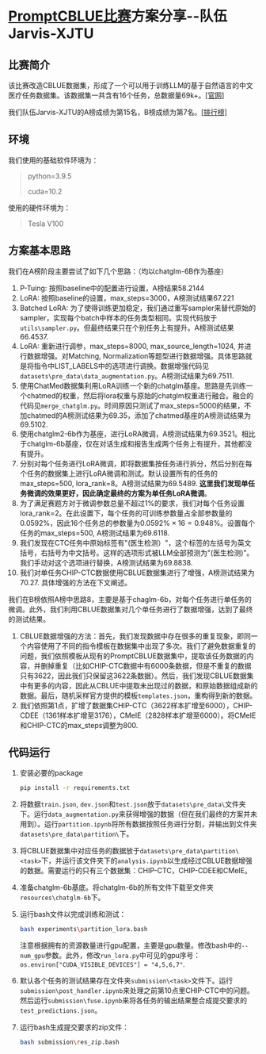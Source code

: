 # [PromptCBLUE比赛](https://tianchi.aliyun.com/competition/entrance/532084/introduction)方案分享--队伍Jarvis-XJTU

## 比赛简介

该比赛改造CBLUE数据集，形成了一个可以用于训练LLM的基于自然语言的中文医疗任务数据集。该数据集一共含有16个任务，总数据量69k+。[[官网]](https://tianchi.aliyun.com/competition/entrance/532084/introduction)

我们队伍Jarvis-XJTU的A榜成绩为第15名，B榜成绩为第7名。[[排行榜]](https://tianchi.aliyun.com/competition/entrance/532084/rankingList) 



## 环境

我们使用的基础软件环境为：

> python=3.9.5
>
> cuda=10.2

使用的硬件环境为：

> Tesla V100



## 方案基本思路

我们在A榜阶段主要尝试了如下几个思路：（均以chatglm-6B作为基座）

1. P-Tuing: 按照baseline中的配置进行设置，A榜结果58.2144
2. LoRA: 按照baseline的设置，max_steps=3000，A榜测试结果67.221
3. Batched LoRA: 为了使得训练更加稳定，我们通过重写sampler来替代原始的sampler，实现每个batch中样本的任务类型相同。实现代码放于`utils\sampler.py`。但最终结果只在个别任务上有提升。A榜测试结果66.4537.
4. LoRA: 重新进行调参，max_steps=8000, max_source_length=1024, 并进行数据增强。对Matching, Normalization等题型进行数据增强。具体思路就是将指令中LIST_LABELS中的选项进行调换。数据增强代码见`datasets\pre_data\data_augmentation.py`。A榜测试结果为69.7511.
5. 使用ChatMed数据集利用LoRA训练一个新的chatglm基座。思路是先训练一个chatmed的权重，然后将lora权重与原始的chatglm权重进行融合。融合的代码见`merge_chatglm.py`。时间原因只测试了max_steps=5000的结果，不加chatmed的A榜测试结果为69.35，添加了chatmed基座的A榜测试结果为69.5102.
6. 使用chatglm2-6b作为基座，进行LoRA微调，A榜测试结果为69.3521。相比于chatglm-6b基座，仅在对话生成和报告生成两个任务上有提升，其他都没有提升。
7. 分别对每个任务进行LoRA微调，即将数据集按任务进行拆分，然后分别在每个任务的数据集上进行LoRA微调和测试。默认设置所有的任务的max_steps=500, lora_rank=8。A榜测试结果为69.5489. __这里我们发现单任务微调的效果更好，因此确定最终的方案为单任务LoRA微调__。
8. 为了满足赛题方对于微调参数总量不超过1%的要求，我们对每个任务设置lora_rank=2。在此设置下，每个任务的可训练参数量占全部参数量的0.0592%，因此16个任务总的参数量为$0.0592\% \times 16 = 0.948\%$。设置每个任务的max_steps=500, A榜测试结果为69.6118.
9. 我们发现在CTC任务中原始标签有"(医生检测）"，这个标签的左括号为英文括号，右括号为中文括号。这样的选项形式被LLM全部预测为"(医生检测)"。我们手动对这个选项进行替换，A榜测试结果为69.8838.
10. 我们对单任务CHIP-CTC数据使用CBLUE数据集进行了增强，A榜测试结果为70.27. 具体增强的方法在下文阐述。

我们在B榜依照A榜中思路8，主要是基于chaglm-6b，对每个任务进行单任务的微调。此外，我们利用CBLUE数据集对几个单任务进行了数据增强，达到了最终的测试结果。

1. CBLUE数据增强的方法：首先，我们发现数据中存在很多的重复现象，即同一个内容使用了不同的指令模板在数据集中出现了多次。我们了避免数据重复的问题，我们依照模板从现有的PromptCBLUE数据集中，提取该任务数据的内容，并删掉重复（比如CHIP-CTC数据中有6000条数据，但是不重复的数据只有3622，因此我们只保留这3622条数据）。然后，我们发现CBLUE数据集中有更多的内容，因此从CBLUE中提取未出现过的数据，和原始数据组成新的数据。最后，随机采样官方提供的模板`templates.json`，重构得到新的数据。
2. 我们依照第1点，扩增了数据集CHIP-CTC（3622样本扩增至6000），CHIP-CDEE（1361样本扩增至3176），CMeIE（2828样本扩增至6000）。将CMeIE和CHIP-CTC的max_steps调整为800.



## 代码运行

1. 安装必要的package

   ```bash
   pip install -r requirements.txt
   ```

2. 将数据`train.json`, `dev.json`和`test.json`放于`datasets\pre_data\`文件夹下。运行`data_augmentation.py`来获得增强的数据（但在我们最终的方案并未用到）。运行`partition.ipynb`将所有数据按照任务进行分割，并输出到文件夹`datasets\pre_data\partition\`下。

3. 将CBLUE数据集中对应任务的数据放于`datasets\pre_data\partition\<task>`下，并运行该文件夹下的`analysis.ipynb`以生成经过CBLUE数据增强的数据。需要运行的只有三个数据集：CHIP-CTC，CHIP-CDEE和CMeIE。

4. 准备chatglm-6b基底。将chatglm-6b的所有文件下载至文件夹`resources\chatglm-6b`下。

5. 运行bash文件以完成训练和测试：

   ```bash
   bash experiments\partition_lora.bash
   ```

   注意根据拥有的资源数量进行gpu配置，主要是gpu数量。修改bash中的`--num_gpu`参数。此外，修改`run_lora.py`中可见的gpu序号：`os.environ["CUDA_VISIBLE_DEVICES"] = "4,5,6,7"`.

6. 默认各个任务的测试结果存在文件夹`submission\<task>`文件下。运行`submission\post_handler.ipynb`来处理之前第10点里CHIP-CTC中的问题。然后运行`submission\fuse.ipynb`来将各任务的输出结果整合成提交要求的`test_predictions.json`。

7. 运行bash生成提交要求的zip文件：

   ```bash
   bash submission\res_zip.bash
   ```

   







